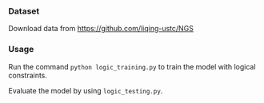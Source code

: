 ### Dataset
Download data from https://github.com/liqing-ustc/NGS

### Usage

Run the command `python logic_training.py` to train the model with logical constraints.

Evaluate the model by using `logic_testing.py`. 

